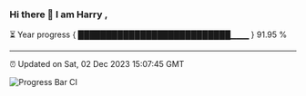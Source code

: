 ### Hi there 👋 I am Harry , 

⏳ Year progress { ███████████████████████████▁▁▁ } 91.95 %

---

⏰ Updated on Sat, 02 Dec 2023 15:07:45 GMT

![Progress Bar CI](https://github.com/duykhang68/duykhang68/workflows/Progress%20Bar%20CI/badge.svg)
